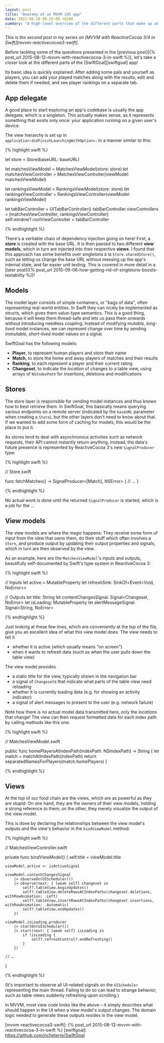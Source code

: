 ```yaml
---
layout: post
title: "Anatomy of an MVVM iOS app"
date: 2015-08-18 00:55:00 +0200
summary: "A high-level overview of the different parts that make up an MVVM app and how they relate to each other, spiced with a few code examples."
---
```


_This is the second post in my series on [MVVM with ReactiveCocoa 3/4 in Swift][mvvm-reactivecocoa3-swift]._

Before tackling some of the questions presented in the [previous post]({% post_url 2015-08-12-mvvm-with-reactivecocoa-3-in-swift %}), let's take a closer look at the different parts of the [SwiftGoal][swiftgoal] app!

Its basic idea is quickly explained: After adding some pals and yourself as players, you can add your played matches along with the results, edit and delete them if needed, and see player rankings on a separate tab.

## App delegate

A good place to start exploring an app's codebase is usually the app delegate, which is a singleton. This actually makes sense, as it represents something that exists only once: your application running on a given user's device.

The view hierarchy is set up in `application:didFinishLaunchingWithOptions:` in a manner similar to this:

{% highlight swift %}

let store = Store(baseURL: baseURL)

let matchesViewModel = MatchesViewModel(store: store)
let matchesViewController = MatchesViewController(viewModel: matchesViewModel)

let rankingsViewModel = RankingsViewModel(store: store)
let rankingsViewController = RankingsViewController(viewModel: rankingsViewModel)

let tabBarController = UITabBarController()
tabBarController.viewControllers = [matchesViewController, rankingsViewController]
self.window?.rootViewController = tabBarController

{% endhighlight %}

There's a veritable chain of dependency injection going on here! First, a __store__ is created with the base URL. It is then passed to two different __view models__, which in turn are injected into their respective __views__. I found that this approach has some benefits over singletons à la `Store.sharedStore()`, such as letting us change the base URL without messing up the app's internal state, and far easier unit testing. This is covered in more detail in a [later post]({% post_url 2015-09-06-how-getting-rid-of-singletons-boosts-testability %})!

## Models

The model layer consists of simple containers, or "bags of data", often representing real-world entities. In Swift they can nicely be implemented as structs, which gives them value-type semantics. This is a good thing, because it will keep them thread-safe and lets us pass them onwards without introducing needless coupling. Instead of modifying _mutable, long-lived_ model instances, we can represent change over time by sending _immutable, short-lived_ model values on a signal.

SwiftGoal has the following models:

* __Player__, to represent human players and store their name
* __Match__, to store the home and away players of matches and their results
* __Ranking__, to each represent a player and their current rating
* __Changeset__, to indicate the _location_ of changes to a table view, using arrays of `NSIndexPath` for insertions, deletions and modifications

## Stores

The store layer is responsible for vending model instances and thus knows how to best retrieve them. In SwiftGoal, this basically means querying various endpoints on a remote server (indicated by the `baseURL` parameter when creating a `Store`), but the other layers don't need to know about that. If we wanted to add some form of caching for models, this would be the place to put it.

As stores tend to deal with asynchronous activities such as network requests, their API cannot instantly return anything. Instead, the data's future presence is represented by ReactiveCocoa 3's new `SignalProducer` type:

{% highlight swift %}

// Store.swift

func fetchMatches() -> SignalProducer<[Match], NSError> {
    // …
}

{% endhighlight %}

No actual work is done until the returned `SignalProducer` is started, which is a job for the …

## View models

The view models are where the magic happens: They receive some form of input from the view that owns them, do their stuff which often involves a `Store`, and produce output by updating their output properties and signals, which in turn are then observed by the view.

As an example, here are the `MatchesViewModel`'s inputs and outputs, beautifully self-documented by Swift's type system in ReactiveCocoa 3:

{% highlight swift %}

// Inputs
let active = MutableProperty<Bool>
let refreshSink: SinkOf<Event<Void, NoError>>

// Outputs
let title: String
let contentChangesSignal: Signal<Changeset, NoError>
let isLoading: MutableProperty<Bool>
let alertMessageSignal: Signal<String, NoError>

{% endhighlight %}

Just looking at these few lines, which are conveniently at the top of the file, give you an excellent idea of what this view model does. The view needs to tell it

* whether it is active (which usually means "on screen")
* when it wants to refresh data (such as when the user pulls down the table view)

The view model provides

* a static title for the view, typically shown in the navigation bar
* a signal of `Changeset`s that indicate what parts of the table view need reloading
* whether it is currently loading data (e.g. for showing an activity indicator)
* a signal of alert messages to present to the user (e.g. network failure)

Note how there is no actual model data transmitted here, only the _locations_ that change! The view can then request formatted data for each index path by calling methods like this one:

{% highlight swift %}

// MatchesViewModel.swift

public func homePlayersAtIndexPath(indexPath: NSIndexPath) -> String {
    let match = matchAtIndexPath(indexPath)
    return separatedNamesForPlayers(match.homePlayers)
}

{% endhighlight %}

## Views

At the top of our food chain are the views, which are as powerful as they are stupid: On one hand, they are the owners of their view models, holding a strong reference to them; on the other, they merely visualize the output of the view model.

This is done by declaring the relationships between the view model's outputs and the view's behavior in the `bindViewModel` method:

{% highlight swift %}

// MatchesViewController.swift

private func bindViewModel() {
    self.title = viewModel.title

    viewModel.active <~ isActiveSignal

    viewModel.contentChangesSignal
        |> observeOn(UIScheduler())
        |> observe(next: { [weak self] changeset in
            self?.tableView.beginUpdates()
            self?.tableView.deleteRowsAtIndexPaths(changeset.deletions, withRowAnimation: .Left)
            self?.tableView.insertRowsAtIndexPaths(changeset.insertions, withRowAnimation: .Automatic)
            self?.tableView.endUpdates()
        })

    viewModel.isLoading.producer
        |> startOn(UIScheduler())
        |> start(next: { [weak self] isLoading in
            if !isLoading {
                self?.refreshControl?.endRefreshing()
            }
        })

    // …
}

{% endhighlight %}

(It's important to observe all UI-related signals on the `UIScheduler` representing the main thread. Failing to do so can lead to strange behavior, such as table views suddenly refreshing upon scrolling.)

In MVVM, most view code looks like the above – it simply describes what should happen in the UI when a view model's output changes. The domain logic needed to generate these outputs resides in the view model.

[mvvm-reactivecocoa3-swift]: {% post_url 2015-08-12-mvvm-with-reactivecocoa-3-in-swift %}
[swiftgoal]: https://github.com/richeterre/SwiftGoal
